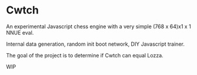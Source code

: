 # Cwtch

An experimental Javascript chess engine with a very simple (768 x 64)x1 x 1 NNUE eval. 

Internal data generation, random init boot network, DIY Javascript trainer.

The goal of the project is to determine if Cwtch can equal Lozza.

WIP

